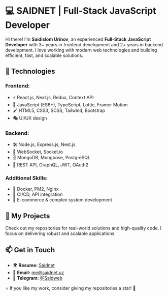 # 💻 SAIDNET | Full-Stack JavaScript Developer  

Hi there! I’m **Saidislom Urinov**, an experienced **Full-Stack JavaScript Developer** with 3+ years in frontend development and 2+ years in backend development. I love working with modern web technologies and building efficient, fast, and scalable solutions.  

## 🚀 Technologies  
### **Frontend:**  
- ⚡ React.js, Next.js, Redux, Context API  
- 🎨 JavaScript (ES6+), TypeScript, Lottie, Framer Motion  
- 🖌️ HTML5, CSS3, SCSS, Tailwind, Bootstrap  
- 🎭 UI/UX design  

### **Backend:**  
- 🛠️ Node.js, Express.js, Nest.js  
- 📡 WebSocket, Socket.io  
- 🗄️ MongoDB, Mongoose, PostgreSQL  
- 🔑 REST API, GraphQL, JWT, OAuth2  

### **Additional Skills:**  
- 🐳 Docker, PM2, Nginx  
- 🔄 CI/CD, API integration  
- 🛒 E-commerce & complex system development

## 📂 My Projects  
Check out my repositories for real-world solutions and high-quality code. I focus on delivering robust and scalable applications.  

## 📫 Get in Touch  
- 🌍 **Resume:** [Saidnet](https://saidnet.uz)  
- 📩 **Email:** me@saidnet.uz  
- 💬 **Telegram:** [@Saidweb](https://t.me/saidweb)  

⭐ If you like my work, consider giving my repositories a star! 🚀  
